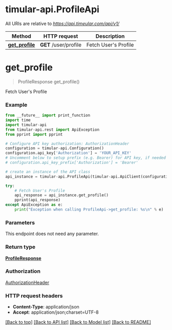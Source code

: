 # timular-api.ProfileApi

All URIs are relative to *https://api.timeular.com/api/v1/*

Method | HTTP request | Description
------------- | ------------- | -------------
[**get_profile**](ProfileApi.md#get_profile) | **GET** /user/profile | Fetch User&#39;s Profile


# **get_profile**
> ProfileResponse get_profile()

Fetch User's Profile

### Example
```python
from __future__ import print_function
import time
import timular-api
from timular-api.rest import ApiException
from pprint import pprint

# Configure API key authorization: AuthorizationHeader
configuration = timular-api.Configuration()
configuration.api_key['Authorization'] = 'YOUR_API_KEY'
# Uncomment below to setup prefix (e.g. Bearer) for API key, if needed
# configuration.api_key_prefix['Authorization'] = 'Bearer'

# create an instance of the API class
api_instance = timular-api.ProfileApi(timular-api.ApiClient(configuration))

try:
    # Fetch User's Profile
    api_response = api_instance.get_profile()
    pprint(api_response)
except ApiException as e:
    print("Exception when calling ProfileApi->get_profile: %s\n" % e)
```

### Parameters
This endpoint does not need any parameter.

### Return type

[**ProfileResponse**](ProfileResponse.md)

### Authorization

[AuthorizationHeader](../README.md#AuthorizationHeader)

### HTTP request headers

 - **Content-Type**: application/json
 - **Accept**: application/json;charset=UTF-8

[[Back to top]](#) [[Back to API list]](../README.md#documentation-for-api-endpoints) [[Back to Model list]](../README.md#documentation-for-models) [[Back to README]](../README.md)

